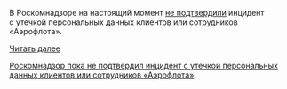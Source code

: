 <!--2025-07-28 14:46:46-->
<div class="yb">
  <div class="rss habr"><p>В Роскомнадзоре на настоящий момент <a href="https://tass.ru/obschestvo/24649525" rel="noopener noreferrer nofollow">не&nbsp;подтвердили</a> инцидент с&nbsp;утечкой персональных данных клиентов или&nbsp;сотрудников «Аэрофлота».</p> <a href="https://habr.com/ru/articles/931786/#habracut">Читать далее</a> <p class="titl"><a href="https://habr.com/ru/news/931786/?utm_source=habrahabr&utm_medium=rss&utm_campaign=931786">Роскомнадзор пока не подтвердил инцидент с утечкой персональных данных клиентов или сотрудников «Аэрофлота»</a></p></div>
</div>
